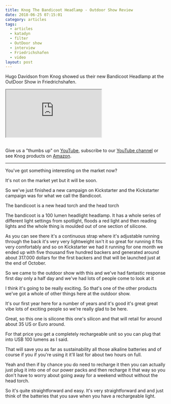 ```yaml
---
title: Knog The Bandicoot Headlamp - Outdoor Show Review
date: 2018-06-25 07:15:01
category: articles
tags:
  - articles
  - katadyn
  - filter
  - OutDoor show
  - interview
  - Friedrichshafen
  - video
layout: post
---
```


Hugo Davidson from Knog showed us their new Bandicoot Headlamp at the OutDoor Show in Friedrichshafen.

<div class="embed-responsive embed-responsive-16by9">
    <iframe class="embed-responsive-item" src="https://www.youtube.com/embed/6cQebNCRPrM"></iframe>
</div>
<br>
<!--more-->

Give us a "thumbs up" on <a href="https://www.youtube.com/watch?v=6cQebNCRPrM" target="_blank" >YouTube</a>, subscribe to our <a target="_blank"  href="https://www.youtube.com/channel/UCnO9Q_m9EaOCrHmmQIBVBNw?sub_confirmation=1">YouTube channel</a> or see Knog products on <a href="https://amzn.to/2zbxTc4"  target="_blank">Amazon</a>.

---

You've got something interesting on the market now?

It's not on the market yet but it will be soon.

So we've just finished a new campaign on Kickstarter and the Kickstarter campaign was for what we call the Bandicoot.

The bandicoot is a new head torch and the head torch

The bandicoot is a 100 lumen headlight headlamp. It has a whole series of different light settings from spotlight, floods a red light and then reading lights and the whole thing is moulded out of one section of silicone.

As you can see there it's a continuous strap where it's adjustable running through the back it's very very lightweight isn't it so great for
running it fits very comfortably and so on Kickstarter we had it running for one month we ended up with five thousand five hundred backers and generated around about 317.000 dollars for the first backers and that will be launched just at the end of October.

So we came to the outdoor show with this and we've had fantastic response first day only a half day and we've had lots of people come to look at it

I think it's going to be really exciting. So that's one of the other products we've got a whole of other things here at the outdoor show.

It's our first year here for a number of years and it's good it's great great vibe lots of exciting people so we're really glad to be here.

Great, so this one is silicone this one's silicon and that will retail for around about 35 US or Euro around.

For that price you get a completely rechargeable unit so you can plug that into USB 100 lumens as I said.

That will save you as far as sustainability all those alkaline batteries and of course if you if you're using it it'll last for about
two hours on full.

Yeah and then if by chance you do need to recharge it then you can actually just plug it into one of our power packs and then recharge it that
way so you don't have to worry about going away for a weekend without without the head torch.

So it's quite straightforward and easy. It's very straightforward and and just think of the batteries that you save when you have a rechargeable light.
